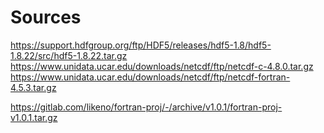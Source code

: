 
# Sources 

https://support.hdfgroup.org/ftp/HDF5/releases/hdf5-1.8/hdf5-1.8.22/src/hdf5-1.8.22.tar.gz
https://www.unidata.ucar.edu/downloads/netcdf/ftp/netcdf-c-4.8.0.tar.gz
https://www.unidata.ucar.edu/downloads/netcdf/ftp/netcdf-fortran-4.5.3.tar.gz

https://gitlab.com/likeno/fortran-proj/-/archive/v1.0.1/fortran-proj-v1.0.1.tar.gz

